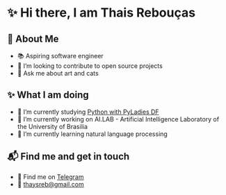 # ✨ Hi there, I am Thais Rebouças 

## :rainbow: About Me 

- :books: Aspiring software engineer
- 👯 I’m looking to contribute to open source projects
- 💬 Ask me about art and cats


## ✨ What I am doing

- 🌱 I’m currently studying [Python with PyLadies DF](https://github.com/pyladiesdf/python-fluent)
- 🔭 I’m currently working on AI.LAB - Artificial Intelligence Laboratory of the University of Brasilia
- 🤖 I’m currently learning natural language processing

## 📬 Find me and get in touch

- :iphone: Find me on [Telegram](https://t.me/tah_tu)
- 📨 thaysreb@gmail.com



